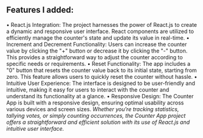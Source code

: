 ## Features I added:
• React.js Integration: The project harnesses the power of React.js to create a dynamic and responsive user interface. React components are utilized to efficiently manage the counter's 
state and update its value in real-time.
• Increment and Decrement Functionality: Users can increase the counter value by clicking the "+" button or decrease it by clicking the "-" button. This provides a straightforward way to adjust the counter 
according to specific needs or requirements.
• Reset Functionality: The app includes a "0" button that resets the counter value back to its initial state, starting from zero. This feature allows users to quickly reset the counter without hassle.
• Intuitive User Experience: The interface is designed to be user-friendly and intuitive, making it easy for users to interact with the counter and understand its functionality at a glance.
• Responsive Design: The Counter App is built with a responsive design, ensuring optimal usability across various devices and screen sizes.
_Whether you're tracking statistics, tallying votes, or simply counting occurrences, the Counter App project offers a straightforward and efficient solution with its use of React.js and intuitive user interface._
